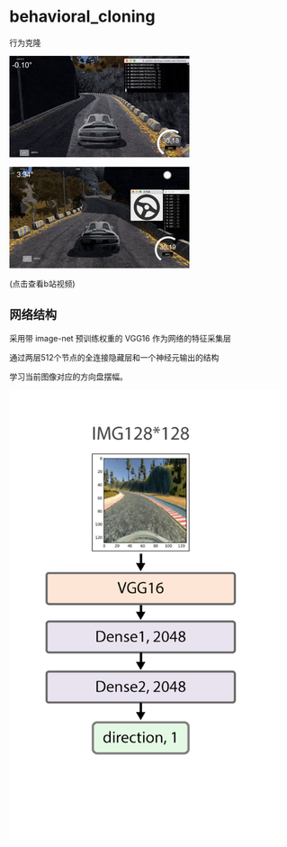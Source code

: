 # behavioral_cloning

行为克隆

[![](https://raw.githubusercontent.com/ypwhs/resources/master/behavioral_cloning.gif)](http://www.bilibili.com/video/av7872806/)

[![](https://raw.githubusercontent.com/ypwhs/resources/master/behavioral_cloning_3.gif)](http://www.bilibili.com/video/av7880273/)

(点击查看b站视频)

## 网络结构

采用带 image-net 预训练权重的 VGG16 作为网络的特征采集层

通过两层512个节点的全连接隐藏层和一个神经元输出的结构

学习当前图像对应的方向盘摆幅。

<img width=480px src=https://raw.githubusercontent.com/ypwhs/resources/master/behavioral_cloning.png>


